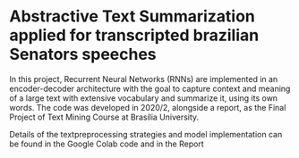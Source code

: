 # Abstractive Text Summarization applied for transcripted brazilian Senators speeches

In this project, Recurrent Neural Networks (RNNs) are implemented in an encoder-decoder architecture with the goal to capture context and meaning of a large text with extensive vocabulary and summarize it, using its own words. The code was developed in 2020/2, alongside a report, as the Final Project of Text Mining Course at Brasília University.


Details of the textpreprocessing strategies and model implementation can be found in the Google Colab code and in the Report
